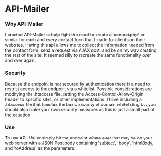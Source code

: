 # API-Mailer
### Why API-Mailer
I created API-Mailer to help fight the need to create a 'contact.php' or similar for each and every contact form that I made for clients on their websites. Having this api allows me to collect the information needed from the contact form, send a request via AJAX post, and be on my way creating the rest of the site. It seemed silly to recreate the same functionality over and over again.

### Security
Because the endpoint is not secured by authentication there is a need to restrict access to the endpoint via a whitelist. Possible considerations are modifying the .htaccess file, setting the Access-Control-Allow-Origin header to specific sites, or other implementations. I have including a .htaccess file that handles the basic security of domain whitelisting but you should also make your own security measures as this is just a small part of the equation.

### Use
To use API-Mailer simply hit the endpoint where ever that may be on your web server with a JSON Post body containing 'subject', 'body', 'htmlBody, and 'toAddress' as the parameters.
